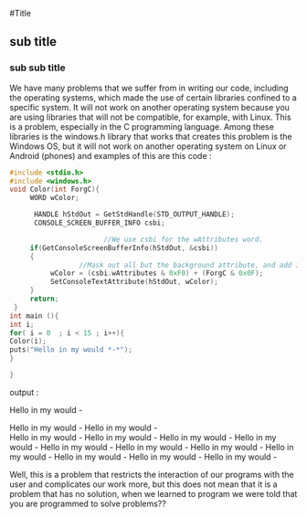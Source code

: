 #Title
## sub title
### sub sub title
 We have many problems that we suffer from in writing our code, including the operating systems, which made the use of certain libraries confined to a specific system. It will not work on another operating system because you are using libraries that will not be compatible, for example, with Linux.  This is a problem, especially in the C programming language. Among these libraries is the windows.h library that works that creates this problem is the Windows OS, but it will not work on another operating system on Linux or Android (phones) and examples of this are this code : 
```c
#include <stdio.h>
#include <windows.h>
void Color(int ForgC){
     WORD wColor;

      HANDLE hStdOut = GetStdHandle(STD_OUTPUT_HANDLE);
      CONSOLE_SCREEN_BUFFER_INFO csbi;

                       //We use csbi for the wAttributes word.
     if(GetConsoleScreenBufferInfo(hStdOut, &csbi))
     {
                 //Mask out all but the background attribute, and add in the forgournd     color
          wColor = (csbi.wAttributes & 0xF0) + (ForgC & 0x0F);
          SetConsoleTextAttribute(hStdOut, wColor);
     }
     return;
 }
int main (){
int i;
for( i = 0  ; i < 15 ; i++){
Color(i);
puts("Hello in my would *-*");
}

}
```
output :

Hello in my would *-* 

  Hello in my would *-* 
  Hello in my would *-*  
  Hello in my would *-*
  Hello in my would *-*
  Hello in my would *-*
  Hello in my would *-*
  Hello in my would *-*
  Hello in my would *-*
  Hello in my would *-*
  Hello in my would *-*
  Hello in my would *-*
  Hello in my would *-*
  Hello in my would *-*



Well, this is a problem that restricts the interaction of our programs with the user and complicates our work more, but this does not mean that it is a problem that has no solution, when we learned to program we were told that you are programmed to solve problems??
